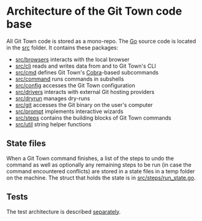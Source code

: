 # Architecture of the Git Town code base

All Git Town code is stored as a mono-repo. The [Go](https://golang.org) source
code is located in the [src](../../src) folder. It contains these packages:

- [src/browsers](../../src/browsers) interacts with the local browser
- [src/cli](../../src/cli) reads and writes data from and to Git Town's CLI
- [src/cmd](../../src/cmd) defines Git Town's
  [Cobra](https://github.com/spf13/cobra)-based subcommands
- [src/command](../../src/command) runs commands in subshells
- [src/config](../../src/config) accesses the Git Town configuration
- [src/drivers](../../src/drivers) interacts with external Git hosting providers
- [src/dryrun](../../src/dryrun) manages dry-runs
- [src/git](../../src/git) accesses the Git binary on the user's computer
- [src/prompt](../../src/prompt) implements interactive wizards
- [src/steps](../../src/steps) contains the building blocks of Git Town commands
- [src/util](../../src/util) string helper functions

## State files

When a Git Town command finishes, a list of the steps to undo the command as
well as optionally any remaining steps to be run (in case the command
encountered conflicts) are stored in a state files in a temp folder on the
machine. The struct that holds the state is in
[src/steps/run_state.go](../../src/steps/run_state.go).

## Tests

The test architecture is described [separately](testing.md).
